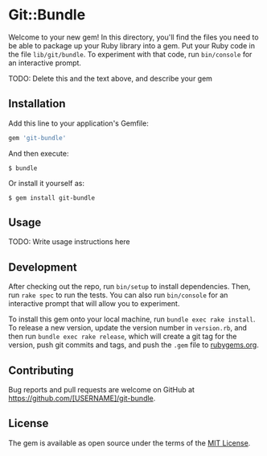 # Git::Bundle

Welcome to your new gem! In this directory, you'll find the files you need to be able to package up your Ruby library into a gem. Put your Ruby code in the file `lib/git/bundle`. To experiment with that code, run `bin/console` for an interactive prompt.

TODO: Delete this and the text above, and describe your gem

## Installation

Add this line to your application's Gemfile:

```ruby
gem 'git-bundle'
```

And then execute:

    $ bundle

Or install it yourself as:

    $ gem install git-bundle

## Usage

TODO: Write usage instructions here

## Development

After checking out the repo, run `bin/setup` to install dependencies. Then, run `rake spec` to run the tests. You can also run `bin/console` for an interactive prompt that will allow you to experiment.

To install this gem onto your local machine, run `bundle exec rake install`. To release a new version, update the version number in `version.rb`, and then run `bundle exec rake release`, which will create a git tag for the version, push git commits and tags, and push the `.gem` file to [rubygems.org](https://rubygems.org).

## Contributing

Bug reports and pull requests are welcome on GitHub at https://github.com/[USERNAME]/git-bundle.


## License

The gem is available as open source under the terms of the [MIT License](http://opensource.org/licenses/MIT).

